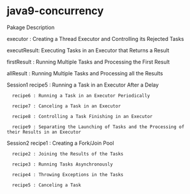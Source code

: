 # java9-concurrency

Pakage Description

executor    : Creating a Thread Executor and Controlling its Rejected Tasks

executResult: Executing Tasks in an Executor that Returns a Result

firstResult : Running Multiple Tasks and Processing the First Result

allResult   : Running Multiple Tasks and Processing all the Results



Session1
      recipe5 : Running a Task in an Executor After a Delay
      
      recipe6 : Running a Task in an Executor Periodically
      
      recipe7 : Canceling a Task in an Executor
      
      recipe8 : Controlling a Task Finishing in an Executor
      
      recipe9 : Separating the Launching of Tasks and the Processing of their Results in an Executor
      
Session2 
      recipe1 : Creating a Fork/Join Pool
      
      recipe2 : Joining the Results of the Tasks
      
      recipe3 : Running Tasks Asynchronously
      
      recipe4 : Throwing Exceptions in the Tasks
      
      recipe5 : Canceling a Task
